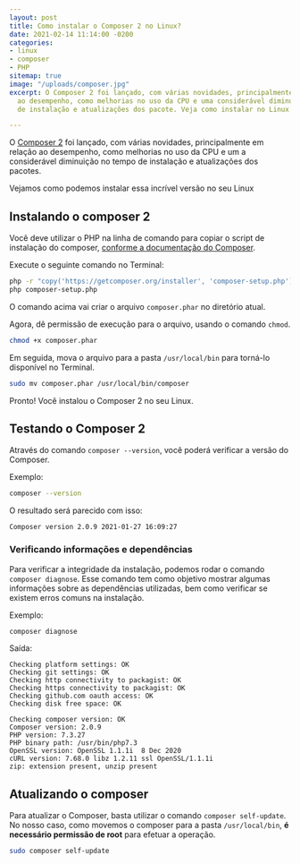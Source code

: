 ```yaml
---
layout: post
title: Como instalar o Composer 2 no Linux?
date: 2021-02-14 11:14:00 -0200
categories:
- linux
- composer
- PHP
sitemap: true
image: "/uploads/composer.jpg"
excerpt: O Composer 2 foi lançado, com várias novidades, principalmente em relação
  ao desempenho, como melhorias no uso da CPU e uma considerável diminuição no tempo
  de instalação e atualizações dos pacote. Veja como instalar no Linux.

---
```

O [Composer 2](https://getcomposer.org/2/) foi lançado, com várias novidades, principalmente em relação ao desempenho, como melhorias no uso da CPU e um a considerável diminuição no tempo de instalação e atualizações dos pacotes.

Vejamos como podemos instalar essa incrível versão no seu Linux

## Instalando o composer 2

Você deve utilizar o PHP na linha de comando para copiar o script de instalação do composer, [conforme a documentação do Composer](https://getcomposer.org/download/).

Execute o seguinte comando no Terminal:

```bash
php -r "copy('https://getcomposer.org/installer', 'composer-setup.php');"
php composer-setup.php
```

O comando acima vai criar o arquivo `composer.phar` no diretório atual.

Agora, dê permissão de execução para o arquivo, usando o comando `chmod`.

```bash
chmod +x composer.phar
```

Em seguida, mova o arquivo para a pasta `/usr/local/bin` para torná-lo disponível no Terminal.

```bash
sudo mv composer.phar /usr/local/bin/composer
```

Pronto! Você instalou o Composer 2 no seu Linux.

## Testando o Composer 2

Através do comando `composer --version`, você poderá verificar a versão do Composer.

Exemplo:

```bash
composer --version
```

O resultado será parecido com isso:

    Composer version 2.0.9 2021-01-27 16:09:27

### Verificando informações e dependências

Para verificar a integridade da instalação, podemos rodar o comando `composer diagnose`. Esse comando tem como objetivo mostrar algumas informações sobre as dependências utilizadas, bem como verificar se existem erros comuns na instalação.

Exemplo:

```bash
composer diagnose
```

Saída:

    Checking platform settings: OK
    Checking git settings: OK
    Checking http connectivity to packagist: OK
    Checking https connectivity to packagist: OK
    Checking github.com oauth access: OK
    Checking disk free space: OK
    
    Checking composer version: OK
    Composer version: 2.0.9
    PHP version: 7.3.27
    PHP binary path: /usr/bin/php7.3
    OpenSSL version: OpenSSL 1.1.1i  8 Dec 2020
    cURL version: 7.68.0 libz 1.2.11 ssl OpenSSL/1.1.1i
    zip: extension present, unzip present

## Atualizando o composer

Para atualizar o Composer, basta utilizar o comando `composer self-update`. No nosso caso, como movemos o composer para a pasta `/usr/local/bin`, **é necessário permissão de root** para efetuar a operação.

```bash
sudo composer self-update
```